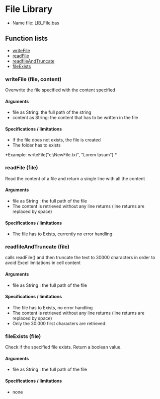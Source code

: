 # File Library

* Name file: LIB_File.bas

## Function lists

* [writeFile](#writefile-file-content)
* [readFile](#readfile-file)
* [readfileAndTruncate](#readfileandtruncate-file)
* [fileExists](#fileexists-file)

### writeFile (file, content)

Overwrite the file specified with the content specified

#### Arguments
* file as String: the full path of the string
* content as String: the content that has to be written in the file

#### Specifications / limitations
* If the file does not exists, the file is created
* The folder has to exists

*Example: writeFile("c:\NewFile.txt", "Lorem Ipsum") *




### readFile (file)

Read the content of a file and return a single line with all the content

#### Arguments
* file as String : the full path of the file
* The content is retrieved without any line returns (line returns are replaced by space)

#### Specifications / limitations
* The file has to Exists, currently no error handling


### readfileAndTruncate (file)

calls readFile() and then truncate the text to 30000 characters in order to avoid Excel limitations in cell content

#### Arguments
* file as String : the full path of the file


#### Specifications / limitations
* The file has to Exists, no error handling
* The content is retrieved without any line returns (line returns are replaced by space)
* Only the 30.000 first characters are retrieved

### fileExists (file)

Check if the specified file exists. Return a boolean value.

#### Arguments
* file as String : the full path of the file


#### Specifications / limitations
* none






